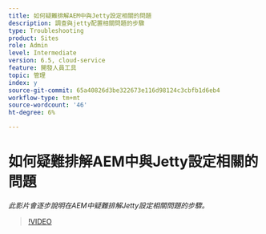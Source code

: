 ```yaml
---
title: 如何疑難排解AEM中與Jetty設定相關的問題
description: 調查與jetty配置相關問題的步驟
type: Troubleshooting
product: Sites
role: Admin
level: Intermediate
version: 6.5, cloud-service
feature: 開發人員工具
topic: 管理
index: y
source-git-commit: 65a40826d3be322673e116d98124c3cbfb1d6eb4
workflow-type: tm+mt
source-wordcount: '46'
ht-degree: 6%

---
```


# 如何疑難排解AEM中與Jetty設定相關的問題

*此影片會逐步說明在AEM中疑難排解Jetty設定相關問題的步驟。*

>[!VIDEO](https://video.tv.adobe.com/v/335470?quality=9&learn=on)

